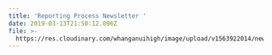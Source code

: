 ```yaml
---
title: 'Reporting Process Newsletter '
date: 2019-03-13T21:50:12.096Z
file: >-
  https://res.cloudinary.com/whanganuihigh/image/upload/v1563922014/newsletters/Reporting_Process_Newsletter_14_March_2019.pdf
---
```


